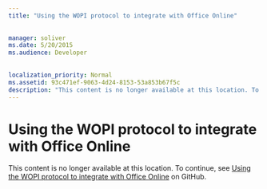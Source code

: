 ```yaml
---
title: "Using the WOPI protocol to integrate with Office Online"
 
 
manager: soliver
ms.date: 5/20/2015
ms.audience: Developer
 
 
localization_priority: Normal
ms.assetid: 93c471ef-9063-4d24-8153-53a853b67f5c
description: "This content is no longer available at this location. To continue, see Using the WOPI protocol to integrate with Office Online on GitHub."
---
```


# Using the WOPI protocol to integrate with Office Online

This content is no longer available at this location. To continue, see [Using the WOPI protocol to integrate with Office Online](https://wopi.readthedocs.org/en/latest/intro.html) on GitHub. 
  

